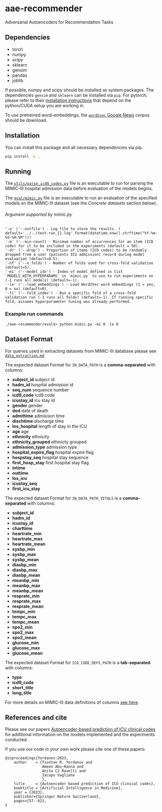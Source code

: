 # aae-recommender

[//]: # ([![DOI]&#40;https://zenodo.org/badge/DOI/10.1145/3267471.3267476.svg&#41;]&#40;https://doi.org/&#41;)

Adversarial Autoencoders for Recommendation Tasks

## Dependencies

- torch
- numpy
- scipy
- sklearn
- gensim
- pandas
- joblib

If possible, numpy and scipy should be installed as system packages.
The dependencies `gensim` and `sklearn` can be installed via `pip`.
For pytorch, please refer to their [installation
instructions](http://pytorch.org/) that depend on the python/CUDA setup you are
working in.

To use pretreined word-embeddings, the [`word2vec` Google News](https://github.com/mmihaltz/word2vec-GoogleNews-vectors) corpus should be download.

## Installation

You can install this package and all necessary dependencies via pip.

```sh
pip install -e .
```

## Running

The [`utils/parse_icd9_codes.py`](utils/parse_icd9_codes.py) file is an executable to run for parsing the MIMIC-III hospital admission data before evaluation of the models begins.

The [`eval/mimic.py`](eval/mimic.py) file is an executable to run an evaluation of the specified models on the MIMIC-III dataset (see the *Concrete datasets* section below).
###### Argument supported by mimic.py 
    '-o' ('--outfile') - Log file to store the results. ( default='../../test-run_{}.log'.format(datetime.now().strftime("%Y-%m-%d-%H:%M")))
    '-m' ('--min-count) - Minimum number of occurrences for an item (ICD code) for it to be included in the experiments (default = 50).
    '-dr' ('--drop') - Proportion of items (ICD codes) to be randomly dropped from a user (patients ICU admission) record during model evaluation (default=0.5).
    '-nf' ('--n_folds') - Number of folds used for cross-fold validation (default=5).
    '-mi' ('--model_idx') - Index of model defined in list `MODELS_WITH_HYPERPARAMS` in `mimic.py` to use to run experiments on (-1 runs all models) (default=-1).
    '-le' ('--load_embeddings') - Load Word2Vec word embeddings (1 = yes, 0 = no) (default=0).
    '-fi' ('--fold_index') - Run a specific fold of a cross-fold validation run (-1 runs all folds) (default=-1). If running specific fold, assumes hyperparameter tuning was already performed.


### Example run commands
`./aae-recommender/eval$> python mimic.py -mi 0 -le 0`


## Dataset Format
For queries used in extracting datasets from MIMIC-III database please see [`data_extraction.md`](data_extraction.md)

The expected dataset Format for `IN_DATA_PATH` is a **comma-separated** with columns:

- **subject_id** subject id
- **hadm_id**  hospital admission id
- **seq_num**  sequence number 
- **icd9_code**  icd9 code 
- **icustay_id**  icu stay id
- **gender**  gender 
- **dod** date of death
- **admittime**  admisison time
- **dischtime**  discharge time
- **los_hospital**  length of stay in the ICU
- **age**  age 
- **ethnicity**  ethnicity
- **ethnicity_grouped**  ethinicty grouped
- **admission_type**  admission type
- **hospital_expire_flag**  hospital expire flag
- **hospstay_seq**  hospital stay sequence
- **first_hosp_stay**  first hospital stay flag
- **intime**  
- **outtime** 
- **los_icu** 
- **icustay_seq** 
- **first_icu_stay**

The expected dataset Format for `IN_DATA_PATH_VITALS` is a **comma-separated** with columns:
- **subject_id**
- **hadm_id**
- **icustay_id**
- **charttime**
- **heartrate_min**
- **heartrate_max**
- **heartrate_mean**
- **sysbp_min**
- **sysbp_max**
- **sysbp_mean**
- **diasbp_min**
- **diasbp_max**
- **diasbp_mean**
- **meanbp_min**
- **meanbp_max**
- **meanbp_mean**
- **resprate_min**
- **resprate_max**
- **resprate_mean**
- **tempc_min**
- **tempc_max**
- **tempc_mean**
- **spo2_min**
- **spo2_max**
- **spo2_mean**
- **glucose_min**
- **glucose_max**
- **glucose_mean**

The expected dataset Format for `ICD_CODE_DEFS_PATH` is a **tab-separated** with columns:
- **type**
- **icd9_code**
- **short_title**
- **long_title**

For more details on MIMIC-III data definitions of columns [see here](https://physionet.org/content/mimiciii/1.4/).



## References and cite

Please see our papers [Autoencoder-based prediction of ICU clinical codes](https://link.springer.com/chapter/10.1007/978-3-031-34344-5_8) for additional information on the models implemented and the experiments conducted.

If you use our code in your own work please cite one of these papers:

    @inproceedings{Yordanov:2023,
        author    = {Tsvetan R. Yordanov and
                     Ameen Abu-Hanna and
                     Anita CJ Ravelli and
                     Iacopo Vagliano
                     },
        title     = {Autoencoder-based prediction of ICU clinical codes},
        booktitle = {Artificial Intelligence in Medicine},
        year = {2023},
        publisher={Springer Nature Switzerland},
        pages={57--62},
    }
    
  
